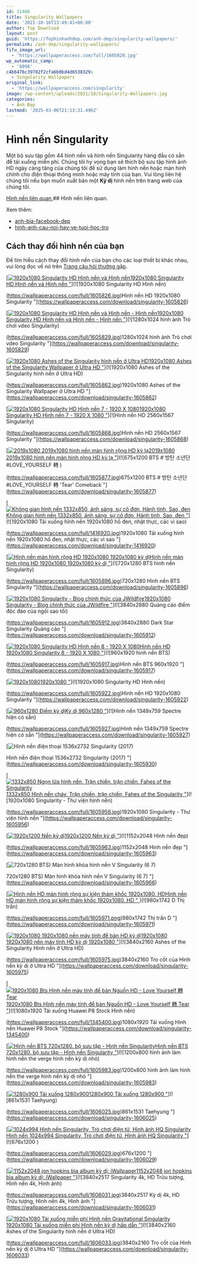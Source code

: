 ```yaml
---
id: 11466
title: Singularity Wallpapers
date: '2021-10-16T13:49:41+00:00'
author: Top Download
layout: post
guid: 'https://Tophinhanhdep.com/anh-dep/singularity-wallpapers/'
permalink: /anh-dep/singularity-wallpapers/
fifu_image_url:
  - 'https://wallpaperaccess.com/full/1605820.jpg'
wp_automatic_camp:
  - '8098'
c4b6476c39702f2cfa6b0bd4d6538329:
  - Singularity Wallpapers
original_link:
  - 'https://wallpaperaccess.com/singularity'
image: /wp-content/uploads/2021/10/Singularity-Wallpapers.jpg
categories:
  - Ảnh Đẹp
lastmod: '2025-03-06T21:13:31.496Z'
---
```

# Hình nền Singularity

Một bộ sưu tập gồm 44 hình nền và hình nền Singularity hàng đầu có sẵn để tải xuống miễn phí. Chúng tôi hy vọng bạn sẽ thích bộ sưu tập hình ảnh HD ngày càng tăng của chúng tôi để sử dụng làm hình nền hoặc màn hình chính cho điện thoại thông minh hoặc máy tính của bạn. Vui lòng liên hệ chúng tôi nếu bạn muốn xuất bản một **Kỳ dị** hình nền trên trang web của chúng tôi.

[Hình nền liên quan ](#related) ## Hình nền liên quan.

   
 Xem thêm:

   
- [anh-bia-facebook-dep](https://tophinhanhdep.com/anh-bia/anh-bia-facebook-dep/)
- [hinh-anh-cau-noi-hay-ve-tuoi-hoc-tro](https://tophinhanhdep.com/nhung-cau-noi-hay/hinh-anh-cau-noi-hay-ve-tuoi-hoc-tro/)

## Cách thay đổi hình nền của bạn

Để tìm hiểu cách thay đổi hình nền của bạn cho các loại thiết bị khác nhau, vui lòng đọc về nó trên [Trang câu hỏi thường gặp](https://tophinhanhdep.com/faq/).

  
[[![1920x1080 Singularity HD Hình nền và Hình nền](https://wallpaperaccess.com/full/1605820.jpg)1920x1080 Singularity HD Hình nền và Hình nền "](https://wallpaperaccess.com/download/singularity-1605820)](![1920x1080 Singularity HD Hình nền)

(https://wallpaperaccess.com/full/1605826.jpg)Hình nền HD 1920x1080 Singularity "](https://wallpaperaccess.com/download/singularity-1605826)

[[![1920x1080 Singularity HD Hình nền và Hình nền - Hình nền](https://wallpaperaccess.com/full/1605827.jpg)1920x1080 Singularity HD Hình nền và Hình nền - Hình nền "](https://wallpaperaccess.com/download/singularity-1605827)](![1280x1024 hình ảnh Trò chơi vdeo Singularity)

(https://wallpaperaccess.com/full/1605829.jpg)1280x1024 hình ảnh Trò chơi vdeo Singularity "](https://wallpaperaccess.com/download/singularity-1605829)

[[![1920x1080 Ashes of the Singularity hình nền ở Ultra HD](https://wallpaperaccess.com/full/1605855.jpg)1920x1080 Ashes of the Singularity Wallpaper ở Ultra HD "](https://wallpaperaccess.com/download/singularity-1605855)](![1920x1080 Ashes of the Singularity hình nền ở Ultra HD)

(https://wallpaperaccess.com/full/1605862.jpg)1920x1080 Ashes of the Singularity Wallpaper ở Ultra HD "](https://wallpaperaccess.com/download/singularity-1605862)

[[![1920x1080 Singularity HD Hình nền 7 - 1920 X 1080](https://wallpaperaccess.com/full/1605865.jpg)1920x1080 Singularity HD Hình nền 7 - 1920 X 1080 "](https://wallpaperaccess.com/download/singularity-1605865)](![Hình nền HD 2560x1567 Singularity)

(https://wallpaperaccess.com/full/1605868.jpg)Hình nền HD 2560x1567 Singularity "](https://wallpaperaccess.com/download/singularity-1605868)

[[![2019x1080 2019x1080 hình nền màn hình rộng HD kỳ lạ](https://wallpaperaccess.com/full/1605871.jpg)2019x1080 2019x1080 hình nền màn hình rộng HD kỳ lạ "](https://wallpaperaccess.com/download/singularity-1605871)](![675x1200 BTS # 방탄 소년단 #LOVE_YOURSELF 轉 )

(https://wallpaperaccess.com/full/1605877.jpg)675x1200 BTS # 방탄 소년단 #LOVE\_YOURSELF 轉 'Tear' Comeback "](https://wallpaperaccess.com/download/singularity-1605877)

[[![Không gian hình nền 1332x850, ánh sáng, sự cô đơn, Hành tinh, Sao, đen](https://wallpaperaccess.com/full/1605881.jpg)Không gian hình nền 1332x850, ánh sáng, sự cô đơn, Hành tinh, Sao, đen "](https://wallpaperaccess.com/download/singularity-1605881)](![1920x1080 Tải xuống hình nền 1920x1080 hố đen, nhật thực, các vì sao)

(https://wallpaperaccess.com/full/1416920.jpg)1920x1080 Tải xuống hình nền 1920x1080 hố đen, nhật thực, các vì sao "](https://wallpaperaccess.com/download/singularity-1416920)

[[![Hình nền màn hình rộng HD 1920x1080 1920x1080 kỳ dị](https://wallpaperaccess.com/full/1605891.jpg)Hình nền màn hình rộng HD 1920x1080 1920x1080 kỳ dị "](https://wallpaperaccess.com/download/singularity-1605891)](![720x1280 BTS hình nền Singularity)

(https://wallpaperaccess.com/full/1605896.jpg)720x1280 Hình nền BTS Singularity "](https://wallpaperaccess.com/download/singularity-1605896)

[[![1920x1080 Singularity - Blog chính thức của JWildfire](https://wallpaperaccess.com/full/1605898.jpg)1920x1080 Singularity - Blog chính thức của JWildfire "](https://wallpaperaccess.com/download/singularity-1605898)](![3840x2880 Quảng cáo điểm độc đáo của ngôi sao tối)

(https://wallpaperaccess.com/full/1605912.jpg)3840x2880 Dark Star Singularity Quảng cáo "](https://wallpaperaccess.com/download/singularity-1605912)

[[![1920x1080 Singularity HD Hình nền 8 - 1920 X 1080](https://wallpaperaccess.com/full/1605913.jpg)Hình nền HD 1920x1080 Singularity 8 - 1920 X 1080 "](https://wallpaperaccess.com/download/singularity-1605913)](![960x1920 hình nền BTS)

(https://wallpaperaccess.com/full/1605917.jpg)Hình nền BTS 960x1920 "](https://wallpaperaccess.com/download/singularity-1605917)

[[![1920x1080 ](https://wallpaperaccess.com/full/1605920.jpg)1920x1080 "](https://wallpaperaccess.com/download/singularity-1605920)](![1920x1080 Singularity HD Hình nền)

(https://wallpaperaccess.com/full/1605922.jpg)Hình nền HD 1920x1080 Singularity "](https://wallpaperaccess.com/download/singularity-1605922)

[[![960x1280 Điểm kỳ dị](https://wallpaperaccess.com/full/1605926.jpg)Kỳ dị 960x1280 "](https://wallpaperaccess.com/download/singularity-1605926)](![Hình nền 1349x759 Spectre hiện có sẵn)

(https://wallpaperaccess.com/full/1605927.jpg)Hình nền 1349x759 Spectre hiện có sẵn "](https://wallpaperaccess.com/download/singularity-1605927)

[![Hình nền điện thoại 1536x2732 Singularity (2017)](https://wallpaperaccess.com/full/1605930.jpg)

Hình nền điện thoại 1536x2732 Singularity (2017) "](https://wallpaperaccess.com/download/singularity-1605930)

[[![1332x850 Ngọn lửa hình nền, Trận chiến, trận chiến, Fahes of the Singularity](https://wallpaperaccess.com/full/1605950.jpg)1332x850 Hình nền cháy, Trận chiến, trận chiến, Fahes of the Singularity "](https://wallpaperaccess.com/download/singularity-1605950)](![1920x1080 Singularity - Thư viện hình nền)

(https://wallpaperaccess.com/full/1605956.jpg)1920x1080 Singularity - Thư viện hình nền "](https://wallpaperaccess.com/download/singularity-1605956)

[[![1920x1200 Nền kỳ dị](https://wallpaperaccess.com/full/1605962.jpg)1920x1200 Nền kỳ dị "](https://wallpaperaccess.com/download/singularity-1605962)](![1152x2048 Hình nền đẹp)

(https://wallpaperaccess.com/full/1605963.jpg)1152x2048 Hình nền đẹp "](https://wallpaperaccess.com/download/singularity-1605963)

[![720x1280 BTS) Màn hình khóa hình nền V Singularity (6 7)](https://wallpaperaccess.com/full/1605966.jpg)

720x1280 BTS) Màn hình khóa hình nền V Singularity (6 7) "](https://wallpaperaccess.com/download/singularity-1605966)

[[![Hình nền HD màn hình rộng sự kiện thảm khốc 1920x1080.  HD](https://wallpaperaccess.com/full/1605968.jpg)Hình nền HD màn hình rộng sự kiện thảm khốc 1920x1080. HD " ](https://wallpaperaccess.com/download/singularity-1605968)](![980x1742 D Thị trấn)

(https://wallpaperaccess.com/full/1605971.png)980x1742 Thị trấn D "](https://wallpaperaccess.com/download/singularity-1605971)

[[![1920x1080 1920x1080 nền máy tính để bàn HD kỳ dị](https://wallpaperaccess.com/full/1605973.jpg)1920x1080 1920x1080 nền máy tính HD kỳ dị 1920x1080 "](https://wallpaperaccess.com/download/singularity-1605973)](![3840x2160 Ashes of the Singularity Hình nền ở Ultra HD)

(https://wallpaperaccess.com/full/1605975.jpg)3840x2160 Tro cốt của Hình nền kỳ dị ở Ultra HD "](https://wallpaperaccess.com/download/singularity-1605975)

[[![1920x1080 Bts Hình nền máy tính để bàn Nguồn HD - Love Yourself 轉 Tear](https://wallpaperaccess.com/full/1587118.jpg)1920x1080 Bts Hình nền máy tính để bàn Nguồn HD - Love Yourself 轉 Tear "](https://wallpaperaccess.com/download/singularity-1587118)](![1080x1920 Tải xuống Huawei P8 Stock Hình nền)

(https://wallpaperaccess.com/full/1345400.jpg)1080x1920 Tải xuống Hình nền Huawei P8 Stock "](https://wallpaperaccess.com/download/singularity-1345400)

[[![Hình nền BTS 720x1280.  bộ sưu tập - Hình nền Singularity](https://wallpaperaccess.com/full/1605979.jpg)Hình nền BTS 720x1280. bộ sưu tập - Hình nền Singularity "](https://wallpaperaccess.com/download/singularity-1605979)](![1200x800 hình ảnh làm hình nền the verge hình nền kỳ dị nhỏ)

(https://wallpaperaccess.com/full/1605983.jpg)1200x800 hình ảnh làm hình nền the verge hình nền kỳ dị nhỏ "](https://wallpaperaccess.com/download/singularity-1605983)

[[![1280x900 Tải xuống 1280x900](https://wallpaperaccess.com/full/1605989.jpg)1280x900 Tải xuống 1280x900 "](https://wallpaperaccess.com/download/singularity-1605989)](![861x1531 Taehyung)

(https://wallpaperaccess.com/full/1606025.jpg)861x1531 Taehyung "](https://wallpaperaccess.com/download/singularity-1606025)

[[![1024x994 Hình nền Singularity, Trò chơi điện tử, Hình ảnh HQ Singularity](https://wallpaperaccess.com/full/1606026.png)Hình nền 1024x994 Singularity, Trò chơi điện tử, Hình ảnh HQ Singularity "](https://wallpaperaccess.com/download/singularity-1606026)](![676x1200 )

(https://wallpaperaccess.com/full/1606029.jpg)676x1200 "](https://wallpaperaccess.com/download/singularity-1606029)

[[![1152x2048 jon hopkins bìa album kỳ dị: iWallpaper](https://wallpaperaccess.com/full/1606030.jpg)1152x2048 jon hopkins bìa album kỳ dị: iWallpaper "](https://wallpaperaccess.com/download/singularity-1606030)](![3840x2517 Singularity 4k, HD Trừu tượng, Hình nền 4k, Hình ảnh)

(https://wallpaperaccess.com/full/1606031.jpg)3840x2517 Kỳ dị 4k, HD Trừu tượng, Hình nền 4k, Hình ảnh "](https://wallpaperaccess.com/download/singularity-1606031)

[[![1920x1080 Tải xuống miễn phí Hình nền Gravitational Singularity](https://wallpaperaccess.com/full/1606032.jpg)1920x1080 Tải xuống miễn phí Hình nền kỳ dị hấp dẫn "](https://wallpaperaccess.com/download/singularity-1606032)](![3840x2160 Ashes of the Singularity hình nền ở Ultra HD)

(https://wallpaperaccess.com/full/1606033.jpg)3840x2160 Tro cốt của Hình nền kỳ dị ở Ultra HD "](https://wallpaperaccess.com/download/singularity-1606033)
